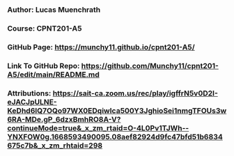 ### Author: Lucas Muenchrath

### Course: CPNT201-A5

### GitHub Page: https://munchy11.github.io/cpnt201-A5/

### Link To GitHub Repo: https://github.com/Munchy11/cpnt201-A5/edit/main/README.md

### Attributions: https://sait-ca.zoom.us/rec/play/igffrN5v0D2I-eJACJpULNE-KeDhd6lQ7OQo97WX0EDqiwIca500Y3JghioSei1nmgTFOUs3w6RA-MDe.gP_6dzxBmhRO8A-V?continueMode=true&_x_zm_rtaid=O-4L0Pv1TJWh--YNXFOW0g.1668593490095.08aef82924d9fc47bfd51b6834675c7b&_x_zm_rhtaid=298

